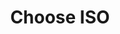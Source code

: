 ---
sidebar_position: 1
title: "Choose ISO"
sidebar_label: "Choose ISO"
description: "Select appropriate Alpine Linux ISO - compare ISO variants, choose installation media, understand ISO types, and select optimal Alpine version."
keywords:
  - "alpine ISO"
  - "ISO selection"
  - "alpine variants"
  - "installation media"
  - "ISO types"
tags:
  - alpine
  - iso
  - installation-media
  - iso-selection
  - download
slug: /linux/alpine/installation/download-media/choose-iso
---